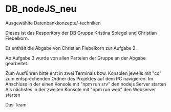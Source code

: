 # DB_nodeJS_neu
Ausgewählte Datenbankkonzepte/-techniken

Dieses ist das Resporitory der DB Gruppe Kristina Spiegel und Christian Fiebelkorn.

Es enthält die Abgabe von Christian Fiebelkorn zur Aufgabe 2.

Ab Aufgabe 3 wurde von allen Parteien der Gruppe an der Abgabe gearbeitet.

Zum Ausführen bitte erst in zwei Terminals bzw. Konsolen jeweils mit "cd" zum entsprechenden Ordner 
des Projektes auf dem PC navigieren.
Im Anschluss in der einen Konsole mit "npm run srv" den nodejs Server starten
Als nächstes in der zweiten Konsole mit "npm run web" den Webserver starten

Das Team
